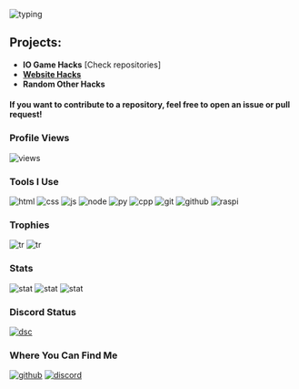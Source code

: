 ![typing](https://readme-typing-svg.herokuapp.com?font=cascade&color=EEEEEE&background=111111&center=true&vCenter=true&height=100&duration=2500&pause=500&lines=Heyo!;My+name+is+ZackiBoiz.;You+can+call+me+Zacki.;I+like+to+hack+games+like...;Blooket!;I+also+hack+my+own+games+too!;Check+out+my+repositories!)

## Projects:
- **IO Game Hacks** [Check repositories]
- **[Website Hacks](https://github.com/ZackiBoiz/Bookmarklets/)**
- **Random Other Hacks**
  
#### If you want to contribute to a repository, feel free to open an issue or pull request!

### Profile Views
![views](https://komarev.com/ghpvc/?username=ZackiBoiz)

### Tools I Use
![html](https://img.shields.io/badge/HTML5-E34F26?style=flat-square&logo=html5&logoColor=white)
![css](https://img.shields.io/badge/CSS3-1572B6?style=flat-square&logo=css3)
![js](https://img.shields.io/badge/JavaScript-f7df1e?style=flat-square&logo=javascript&logoColor=black)
![node](https://img.shields.io/badge/Node.JS-58a746?style=flat-square&logo=node.js&logoColor=white)
![py](https://img.shields.io/badge/Python-4175a1?style=flat-square&logo=Python&logoColor=white)
![cpp](https://img.shields.io/badge/C++-659bd3?style=flat-square&logo=cplusplus&logoColor=white)
![git](https://img.shields.io/badge/Git-f64d27?style=flat-square&logo=Git&logoColor=white)
![github](https://img.shields.io/badge/GitHub-181717?style=flat-square&logo=github)
![raspi](https://img.shields.io/badge/Raspberry_Pi-C51A4A?style=flat-square&logo=Raspberry-Pi)

### Trophies
![tr](https://github-profile-trophy.vercel.app/?username=ZackiBoiz&theme=onedark)
![tr](https://github-trophies.vercel.app/?username=ZackiBoiz&rank=SECRET&theme=onedark)
### Stats
![stat](https://github-readme-streak-stats.herokuapp.com?user=ZackiBoiz&theme=dark&show_icons=true&locale=en&layout=compact&hide_border=true)
![stat](https://github-readme-stats.vercel.app/api?username=ZackiBoiz&theme=dark&show_icons=true&locale=en&layout=compact&hide_border=true)
![stat](https://github-readme-stats.vercel.app/api/top-langs?username=ZackiBoiz&theme=dark&show_icons=true&locale=en&layout=compact&hide_border=true)

### Discord Status
[![dsc](https://lanyard.cnrad.dev/api/900442235760443442)](https://discord.com/users/900442235760443442)

### Where You Can Find Me
[![github](https://img.shields.io/badge/Github-%40ZackiBoiz-black?style=flat-square)](https://github.com/ZackiBoiz)
[![discord](https://img.shields.io/badge/Discord-zackiboiz-blue?style=flat-square)](https://discord.com)
